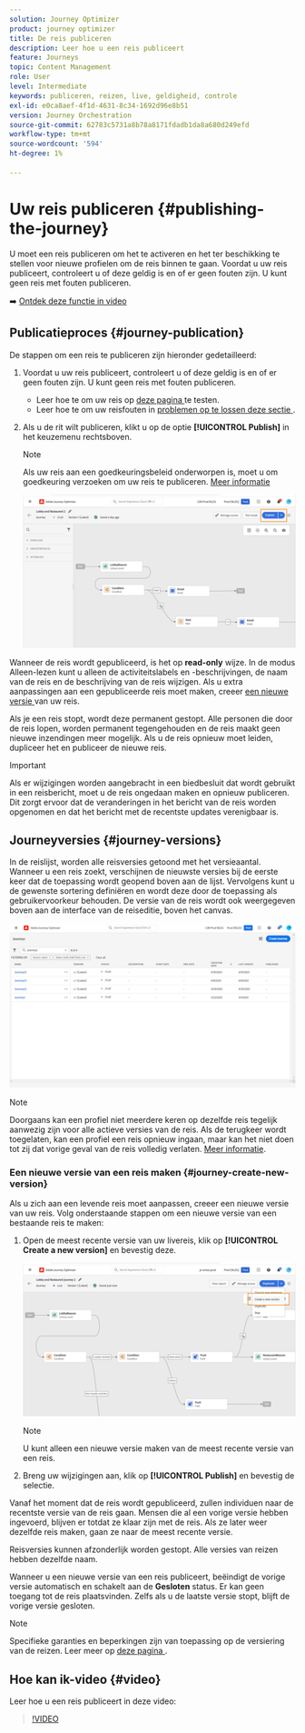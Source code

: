 ```yaml
---
solution: Journey Optimizer
product: journey optimizer
title: De reis publiceren
description: Leer hoe u een reis publiceert
feature: Journeys
topic: Content Management
role: User
level: Intermediate
keywords: publiceren, reizen, live, geldigheid, controle
exl-id: e0ca8aef-4f1d-4631-8c34-1692d96e8b51
version: Journey Orchestration
source-git-commit: 62783c5731a8b78a8171fdadb1da8a680d249efd
workflow-type: tm+mt
source-wordcount: '594'
ht-degree: 1%

---
```


# Uw reis publiceren {#publishing-the-journey}

U moet een reis publiceren om het te activeren en het ter beschikking te stellen voor nieuwe profielen om de reis binnen te gaan. Voordat u uw reis publiceert, controleert u of deze geldig is en of er geen fouten zijn. U kunt geen reis met fouten publiceren.

➡️ [Ontdek deze functie in video](#video)

## Publicatieproces {#journey-publication}

De stappen om een reis te publiceren zijn hieronder gedetailleerd:

1. Voordat u uw reis publiceert, controleert u of deze geldig is en of er geen fouten zijn. U kunt geen reis met fouten publiceren.

   * Leer hoe te om uw reis op [ deze pagina ](testing-the-journey.md) te testen.
   * Leer hoe te om uw reisfouten in [ problemen op te lossen deze sectie ](../building-journeys/troubleshooting.md#checking-for-errors-before-testing).

1. Als u de rit wilt publiceren, klikt u op de optie **[!UICONTROL Publish]** in het keuzemenu rechtsboven.

   >[!NOTE]
   >
   > Als uw reis aan een goedkeuringsbeleid onderworpen is, moet u om goedkeuring verzoeken om uw reis te publiceren. [Meer informatie](../test-approve/gs-approval.md)

   ![](assets/journeyuc1_18.png)

Wanneer de reis wordt gepubliceerd, is het op **read-only** wijze. In de modus Alleen-lezen kunt u alleen de activiteitslabels en -beschrijvingen, de naam van de reis en de beschrijving van de reis wijzigen. Als u extra aanpassingen aan een gepubliceerde reis moet maken, creeer [ een nieuwe versie ](journey-ui.md#journey-versions) van uw reis.

Als je een reis stopt, wordt deze permanent gestopt. Alle personen die door de reis lopen, worden permanent tegengehouden en de reis maakt geen nieuwe inzendingen meer mogelijk. Als u de reis opnieuw moet leiden, dupliceer het en publiceer de nieuwe reis.

>[!IMPORTANT]
>
>Als er wijzigingen worden aangebracht in een biedbesluit dat wordt gebruikt in een reisbericht, moet u de reis ongedaan maken en opnieuw publiceren. Dit zorgt ervoor dat de veranderingen in het bericht van de reis worden opgenomen en dat het bericht met de recentste updates verenigbaar is.

## Journeyversies {#journey-versions}

In de reislijst, worden alle reisversies getoond met het versieaantal. Wanneer u een reis zoekt, verschijnen de nieuwste versies bij de eerste keer dat de toepassing wordt geopend boven aan de lijst. Vervolgens kunt u de gewenste sortering definiëren en wordt deze door de toepassing als gebruikervoorkeur behouden. De versie van de reis wordt ook weergegeven boven aan de interface van de reiseditie, boven het canvas.

![](assets/journeyversions1.png)

>[!NOTE]
>
>Doorgaans kan een profiel niet meerdere keren op dezelfde reis tegelijk aanwezig zijn voor alle actieve versies van de reis. Als de terugkeer wordt toegelaten, kan een profiel een reis opnieuw ingaan, maar kan het niet doen tot zij dat vorige geval van de reis volledig verlaten. [Meer informatie](entry-management.md).

### Een nieuwe versie van een reis maken {#journey-create-new-version}

Als u zich aan een levende reis moet aanpassen, creeer een nieuwe versie van uw reis. Volg onderstaande stappen om een nieuwe versie van een bestaande reis te maken:

1. Open de meest recente versie van uw livereis, klik op **[!UICONTROL Create a new version]** en bevestig deze.

   ![](assets/journeyversions2.png)

   >[!NOTE]
   >
   >U kunt alleen een nieuwe versie maken van de meest recente versie van een reis.

1. Breng uw wijzigingen aan, klik op **[!UICONTROL Publish]** en bevestig de selectie.

Vanaf het moment dat de reis wordt gepubliceerd, zullen individuen naar de recentste versie van de reis gaan. Mensen die al een vorige versie hebben ingevoerd, blijven er totdat ze klaar zijn met de reis. Als ze later weer dezelfde reis maken, gaan ze naar de meest recente versie.

Reisversies kunnen afzonderlijk worden gestopt. Alle versies van reizen hebben dezelfde naam.

Wanneer u een nieuwe versie van een reis publiceert, beëindigt de vorige versie automatisch en schakelt aan de **Gesloten** status. Er kan geen toegang tot de reis plaatsvinden. Zelfs als u de laatste versie stopt, blijft de vorige versie gesloten.


>[!NOTE]
>
>Specifieke garanties en beperkingen zijn van toepassing op de versiering van de reizen. Leer meer op [ deze pagina ](../start/guardrails.md#journey-versions-journey-versions-g).


## Hoe kan ik-video {#video}

Leer hoe u een reis publiceert in deze video:

>[!VIDEO](https://video.tv.adobe.com/v/3427938?quality=12&captions=dut)
